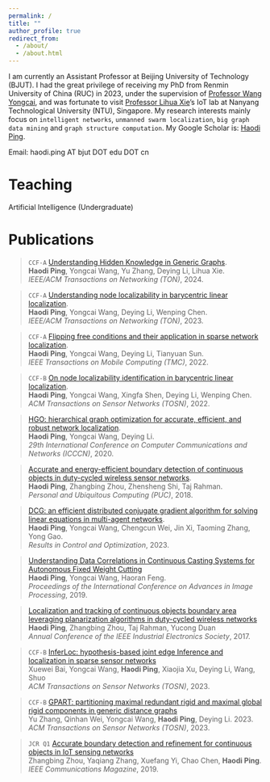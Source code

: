 ```yaml
---
permalink: /
title: ""
author_profile: true
redirect_from: 
  - /about/
  - /about.html
---
```

I am currently an Assistant Professor at Beijing University of Technology (BJUT). I had the great privilege of receiving my PhD from Renmin University of China (RUC) in 2023, under the supervision of [Professor Wang Yongcai](https://yongcaiwang.github.io/), and was fortunate to visit [Professor Lihua Xie](https://dr.ntu.edu.sg/cris/rp/rp00784)’s IoT lab at Nanyang Technological University (NTU), Singapore. My research interests mainly focus on `intelligent networks`, `unmanned swarm localization`, `big graph data mining` and `graph structure computation`. My Google Scholar is: [Haodi Ping](https://scholar.google.com/citations?user=jACI6bcAAAAJ&hl=zh-CN&oi=ao).

Email: haodi.ping AT bjut DOT edu DOT cn

Teaching
======
Artificial Intelligence (Undergraduate)

Publications
======

> `CCF-A` [Understanding Hidden Knowledge in Generic Graphs](https://ieeexplore.ieee.org/abstract/document/10440589/).<br>
**Haodi Ping**, Yongcai Wang, Yu Zhang, Deying Li, Lihua Xie.<br>
*IEEE/ACM Transactions on Networking (TON)*, 2024.

> `CCF-A` [Understanding node localizability in barycentric linear localization](https://ieeexplore.ieee.org/abstract/document/9941502).<br>
**Haodi Ping**, Yongcai Wang, Deying Li, Wenping Chen.<br>
*IEEE/ACM Transactions on Networking (TON)*, 2023.

> `CCF-A` [Flipping free conditions and their application in sparse network localization](https://ieeexplore.ieee.org/abstract/document/9165000).<br>
**Haodi Ping**, Yongcai Wang, Deying Li, Tianyuan Sun.<br>
*IEEE Transactions on Mobile Computing (TMC)*, 2022.
  
> `CCF-B` [On node localizability identification in barycentric linear localization](https://dl.acm.org/doi/abs/10.1145/3547143).
<br>**Haodi Ping**, Yongcai Wang, Xingfa Shen, Deying Li, Wenping Chen.
<br>*ACM Transactions on Sensor Networks (TOSN)*, 2022.
  
> [HGO: hierarchical graph optimization for accurate, efficient, and robust network localization](https://ieeexplore.ieee.org/abstract/document/9209620).
<br>**Haodi Ping**, Yongcai Wang, Deying Li.
<br>*29th International Conference on Computer Communications and Networks (ICCCN)*, 2020.
  
> [Accurate and energy-efficient boundary detection of continuous objects in duty-cycled wireless sensor networks](https://link.springer.com/article/10.1007/s00779-018-1119-4).
<br>**Haodi Ping**, Zhangbing Zhou, Zhensheng Shi, Taj Rahman.
<br>*Personal and Ubiquitous Computing (PUC)*, 2018.
  
> [DCG: an efficient distributed conjugate gradient algorithm for solving linear equations in multi-agent networks](https://www.sciencedirect.com/science/article/pii/S2666720723000152).
<br>**Haodi Ping**, Yongcai Wang, Chengcun Wei, Jin Xi, Taoming Zhang, Yong Gao.
<br>*Results in Control and Optimization*, 2023. 

> [Understanding Data Correlations in Continuous Casting Systems for Autonomous Fixed Weight Cutting]()
<br>**Haodi Ping**, Yongcai Wang, Haoran Feng.
<br>*Proceedings of the International Conference on Advances in Image Processing*, 2019.

> [Localization and tracking of continuous objects boundary area leveraging planarization algorithms in duty-cycled wireless networks]()
<br>**Haodi Ping**, Zhangbing Zhou, Taj Rahman, Yucong Duan
<br>*Annual Conference of the IEEE Industrial Electronics Society*, 2017.

> `CCF-B` [InferLoc: hypothesis-based joint edge Inference and localization in sparse sensor networks]()
<br>Xuewei Bai, Yongcai Wang, **Haodi Ping**, Xiaojia Xu, Deying Li, Wang, Shuo
<br>*ACM Transactions on Sensor Networks (TOSN)*, 2023.

> `CCF-B` [GPART: partitioning maximal redundant rigid and maximal global rigid components in generic distance graphs]()
<br>Yu Zhang, Qinhan Wei, Yongcai Wang, **Haodi Ping**, Deying Li. 2023.
<br>*ACM Transactions on Sensor Networks (TOSN)*, 2023.

> `JCR Q1` [Accurate boundary detection and refinement for continuous objects in IoT sensing networks]()
<br>Zhangbing Zhou, Yaqiang Zhang, Xuefang Yi, Chao Chen, **Haodi Ping**.
<br>*IEEE Communications Magazine*, 2019.
  

